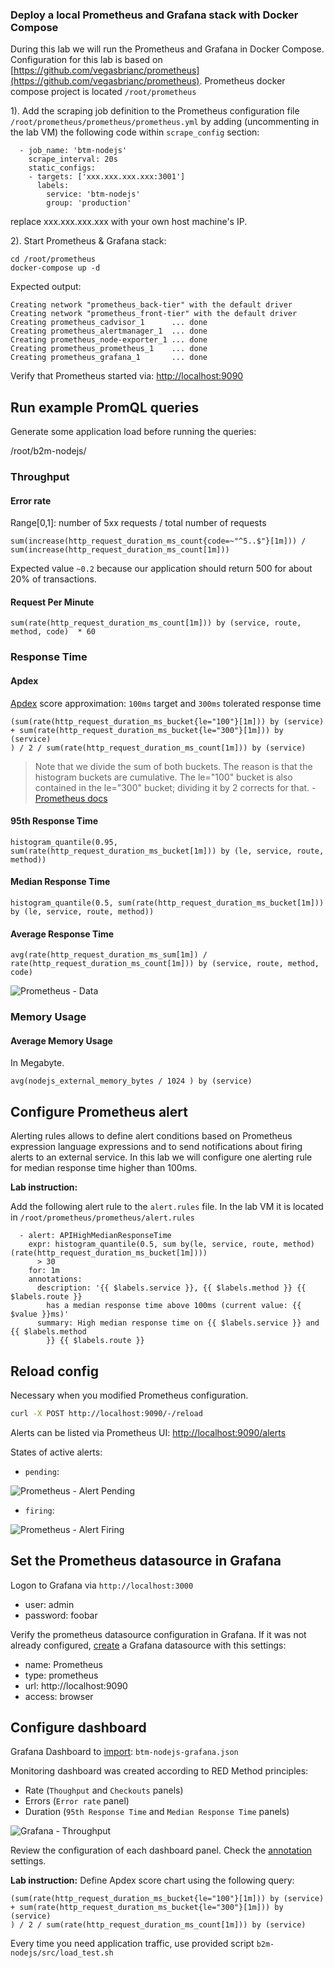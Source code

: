 ### Deploy a local Prometheus and Grafana stack with Docker Compose

During this lab we will run the Prometheus and Grafana in  Docker Compose.
Configuration for this lab is based on [https://github.com/vegasbrianc/prometheus](https://github.com/vegasbrianc/prometheus).
Prometheus docker compose project is located `/root/prometheus`

1). Add the scraping job definition to the Prometheus configuration file `/root/prometheus/prometheus/prometheus.yml` by adding (uncommenting in the lab VM) the following code within `scrape_config` section:

```
  - job_name: 'btm-nodejs'
    scrape_interval: 20s
    static_configs:
    - targets: ['xxx.xxx.xxx.xxx:3001']
      labels:
        service: 'btm-nodejs'
        group: 'production'

```
replace xxx.xxx.xxx.xxx with your own host machine's IP.

2). Start Prometheus & Grafana stack:
   
```
cd /root/prometheus
docker-compose up -d
```
Expected output:
```
Creating network "prometheus_back-tier" with the default driver
Creating network "prometheus_front-tier" with the default driver
Creating prometheus_cadvisor_1      ... done
Creating prometheus_alertmanager_1  ... done
Creating prometheus_node-exporter_1 ... done
Creating prometheus_prometheus_1    ... done
Creating prometheus_grafana_1       ... done

```

Verify that Prometheus started via: [http://localhost:9090](http://localhost:9090/graph)


## Run example PromQL queries

Generate some application load before running the queries:

/root/b2m-nodejs/

### Throughput

#### Error rate

Range[0,1]: number of 5xx requests / total number of requests

```
sum(increase(http_request_duration_ms_count{code=~"^5..$"}[1m])) /  sum(increase(http_request_duration_ms_count[1m]))
```

Expected value `~0.2` because our application should return 500 for about 20% of transactions.

#### Request Per Minute

```
sum(rate(http_request_duration_ms_count[1m])) by (service, route, method, code)  * 60
```

### Response Time

#### Apdex

[Apdex](https://en.wikipedia.org/wiki/Apdex) score approximation: `100ms` target and `300ms` tolerated response time

```
(sum(rate(http_request_duration_ms_bucket{le="100"}[1m])) by (service) + sum(rate(http_request_duration_ms_bucket{le="300"}[1m])) by (service)
) / 2 / sum(rate(http_request_duration_ms_count[1m])) by (service)
```

> Note that we divide the sum of both buckets. The reason is that the histogram buckets are cumulative. The le="100" bucket is also contained in the le="300" bucket; dividing it by 2 corrects for that. - [Prometheus docs](https://prometheus.io/docs/practices/histograms/#apdex-score)

#### 95th Response Time

```
histogram_quantile(0.95, sum(rate(http_request_duration_ms_bucket[1m])) by (le, service, route, method))
```

#### Median Response Time

```
histogram_quantile(0.5, sum(rate(http_request_duration_ms_bucket[1m])) by (le, service, route, method))
```

#### Average Response Time

```
avg(rate(http_request_duration_ms_sum[1m]) / rate(http_request_duration_ms_count[1m])) by (service, route, method, code)
```
![Prometheus - Data](images/prometheus-data.png)

### Memory Usage

#### Average Memory Usage

In Megabyte.

```
avg(nodejs_external_memory_bytes / 1024 ) by (service)
```

## Configure Prometheus alert
Alerting rules allows to define alert conditions based on Prometheus expression language expressions and to send notifications about firing alerts to an external service. In this lab we will configure one alerting rule for median response time higher than 100ms.

**Lab instruction:**

Add the following alert rule to the `alert.rules` file. In the lab VM it is located in `/root/prometheus/prometheus/alert.rules`

```
  - alert: APIHighMedianResponseTime
    expr: histogram_quantile(0.5, sum by(le, service, route, method) (rate(http_request_duration_ms_bucket[1m])))
      > 30
    for: 1m
    annotations:
      description: '{{ $labels.service }}, {{ $labels.method }} {{ $labels.route }}
        has a median response time above 100ms (current value: {{ $value }}ms)'
      summary: High median response time on {{ $labels.service }} and {{ $labels.method
        }} {{ $labels.route }}
```

## Reload config

Necessary when you modified Prometheus configuration.

```sh
curl -X POST http://localhost:9090/-/reload
```

Alerts can be listed via Prometheus UI: [http://localhost:9090/alerts](http://localhost:9090/alerts)

States of active alerts: 

- `pending`:

![Prometheus - Alert Pending](images/prometheus-alert-pending.png)

- `firing`:

![Prometheus - Alert Firing](images/prometheus-alert-firing.png)

## Set the Prometheus datasource in Grafana

Logon to Grafana via `http://localhost:3000`
- user: admin
- password: foobar

Verify the prometheus datasource configuration in Grafana. If it was not already configured, [create](http://docs.grafana.org/features/datasources/prometheus/#adding-the-data-source-to-grafana) a Grafana datasource with this settings:

+ name: Prometheus
+ type: prometheus
+ url: http://localhost:9090
+ access: browser


## Configure dashboard

Grafana Dashboard to [import](http://docs.grafana.org/reference/export_import/#importing-a-dashboard): `btm-nodejs-grafana.json`

Monitoring dashboard was created according to RED Method principles:

- Rate (`Thoughput` and `Checkouts` panels)
- Errors (`Error rate` panel)
- Duration (`95th Response Time` and `Median Response Time` panels)

![Grafana - Throughput](images/grafana.png)

Review the configuration of each dashboard panel. Check the [annotation](http://docs.grafana.org/reference/annotations/) settings.

**Lab instruction:**
Define Apdex score chart using the following query:

```
(sum(rate(http_request_duration_ms_bucket{le="100"}[1m])) by (service) + sum(rate(http_request_duration_ms_bucket{le="300"}[1m])) by (service)
) / 2 / sum(rate(http_request_duration_ms_count[1m])) by (service)
```

Every time you need application traffic, use provided script `b2m-nodejs/src/load_test.sh`